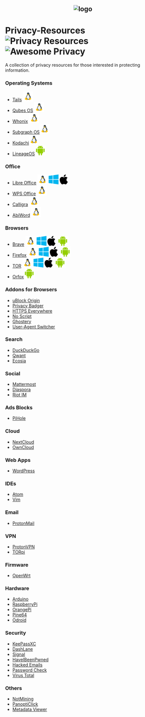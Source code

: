 <h2 align="center">
<img width="200" src="https://raw.githubusercontent.com/ramsal/Privacy-Resources/master/Privacy%20Resources.png" alt="logo">

# Privacy-Resources ![Privacy Resources](https://img.shields.io/badge/privacy-resources-green.svg) ![Awesome Privacy](https://img.shields.io/badge/awesome-privacy-red.svg)
A collection of privacy resources for those interested in protecting information. 
</h2>

### Operating Systems
- [Tails](https://tails.boum.org/index.es.html) ![linux]
- [Qubes OS](https://www.qubes-os.org/) ![linux]
- [Whonix](https://www.whonix.org/) ![linux]
- [Subgraph OS](https://subgraph.com/)![linux]
- [Kodachi](https://sourceforge.net/projects/linuxkodachi/)![linux]
- [LineageOS](https://lineageos.org/) ![android]

### Office
- [Libre Office](https://duckduckgo.com/) ![linux] ![windows] ![apple]
- [WPS Office](https://www.wps.com/) ![linux]
- [Calligra](https://www.calligra.org/) ![linux]
- [AbiWord](https://www.abisource.com/) ![linux]

### Browsers
- [Brave](https://brave.com/) ![linux] ![windows] ![apple] ![android]
- [Firefox](https://www.mozilla.org/es-ES/firefox/) ![linux] ![windows] ![apple] ![android]
- [TOR](https://www.torproject.org/download/) ![linux] ![windows] ![apple] ![android]
- [Orfox](https://play.google.com/store/apps/details?id=info.guardianproject.orfox&hl=es) ![android]

### Addons for Browsers
- [uBlock Origin](https://addons.mozilla.org/es/firefox/addon/ublock-origin/)
- [Privacy Badger](https://www.eff.org/es/node/99095)
- [HTTPS Everywhere](https://addons.mozilla.org/en-US/firefox/addon/https-everywhere/)
- [No Script](https://addons.mozilla.org/es/firefox/addon/noscript/)
- [Ghostery](https://www.ghostery.com/)
- [User-Agent Switcher](https://addons.mozilla.org/en-US/firefox/addon/user-agent-switcher-revived/?src=search)

### Search
- [DuckDuckGo](https://duckduckgo.com/)
- [Qwant](https://www.qwant.com/)
- [Ecosia](https://www.ecosia.org/)

### Social
- [Mattermost](https://mattermost.com/)
- [Diaspora](https://diasporafoundation.org/)
- [Riot IM](https://about.riot.im/)

### Ads Blocks
- [PiHole](https://pi-hole.net/)

### Cloud
- [NextCloud](https://nextcloud.com/)
- [OwnCloud](https://owncloud.org/)

### Web Apps
- [WordPress](https://wordpress.org/)

### IDEs
- [Atom](https://atom.io/)
- [Vim](https://www.vim.org)

### Email
- [ProtonMail](https://protonmail.com/)

### VPN
- [ProtonVPN](https://protonvpn.com/)
- [TORpi](https://github.com/ramsal/SysAdminTools/blob/master/TORpi.sh)

### Firmware
- [OpenWrt](https://openwrt.org/)

### Hardware
- [Arduino](https://www.arduino.cc/)
- [RaspberryPi](https://www.raspberrypi.org/)
- [OrangePi](http://www.orangepi.org/)
- [Pine64](https://www.pine64.org/)
- [Odroid](https://www.hardkernel.com/)

### Security
- [KeePassXC](https://keepassxc.org/)
- [DashLane](https://www.dashlane.com/)
- [Signal](https://www.signal.org/es/)
- [HaveIBeenPwned](https://haveibeenpwned.com/)
- [Hacked Emails](https://hacked-emails.com/)
- [Password Check](https://howsecureismypassword.net/)
- [Virus Total](https://www.virustotal.com)

### Others 
- [NotMining](https://notmining.es/)
- [PanoptiClick](https://panopticlick.eff.org/)
- [Metadata Viewer](https://metashieldclean-up.elevenpaths.com/#)


[linux]: ./icons/linux.png 
[apple]: ./icons/apple.png
[windows]: ./icons/window.png
[android]: ./icons/android.png
